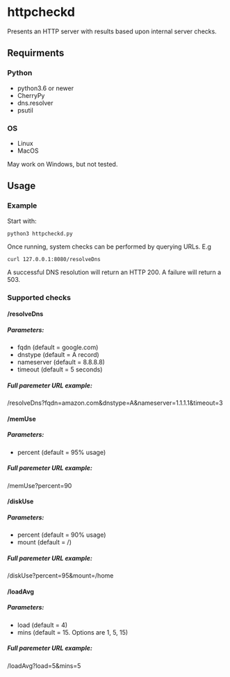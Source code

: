 # httpcheckd
Presents an HTTP server with results based upon internal server checks.

## Requirments


### Python
- python3.6 or newer
- CherryPy
- dns.resolver
- psutil

### OS
- Linux
- MacOS

May work on Windows, but not tested.

## Usage

### Example

Start with:

```
python3 httpcheckd.py
```

Once running, system checks can be performed by querying URLs. E.g

```
curl 127.0.0.1:8080/resolveDns
```

A successful DNS resolution will return an HTTP 200. A failure will return a 503.

### Supported checks

#### /resolveDns

##### Parameters:

- fqdn (default = google.com)
- dnstype (default = A record)
- nameserver (default = 8.8.8.8)
- timeout (default = 5 seconds)

##### Full paremeter URL example:

/resolveDns?fqdn=amazon.com&dnstype=A&nameserver=1.1.1.1&timeout=3

#### /memUse

##### Parameters:

- percent (default = 95% usage)

##### Full paremeter URL example:

/memUse?percent=90

#### /diskUse

##### Parameters:

- percent (default = 90% usage)
- mount (default = /)

##### Full paremeter URL example:

/diskUse?percent=95&mount=/home

#### /loadAvg

##### Parameters:

- load (default = 4)
- mins (default = 15. Options are 1, 5, 15)

##### Full paremeter URL example:

/loadAvg?load=5&mins=5
